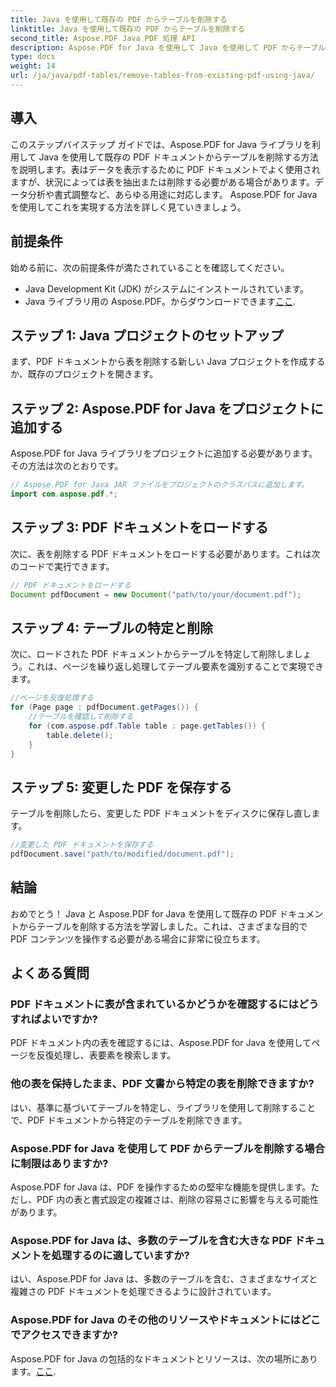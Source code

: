 ```yaml
---
title: Java を使用して既存の PDF からテーブルを削除する
linktitle: Java を使用して既存の PDF からテーブルを削除する
second_title: Aspose.PDF Java PDF 処理 API
description: Aspose.PDF for Java を使用して Java を使用して PDF からテーブルを簡単に削除する方法を学びます。効率的にテーブルを削除するためのステップバイステップのガイド。
type: docs
weight: 14
url: /ja/java/pdf-tables/remove-tables-from-existing-pdf-using-java/
---
```


## 導入

このステップバイステップ ガイドでは、Aspose.PDF for Java ライブラリを利用して Java を使用して既存の PDF ドキュメントからテーブルを削除する方法を説明します。表はデータを表示するために PDF ドキュメントでよく使用されますが、状況によっては表を抽出または削除する必要がある場合があります。データ分析や書式調整など、あらゆる用途に対応します。 Aspose.PDF for Java を使用してこれを実現する方法を詳しく見ていきましょう。

## 前提条件

始める前に、次の前提条件が満たされていることを確認してください。

- Java Development Kit (JDK) がシステムにインストールされています。
-  Java ライブラリ用の Aspose.PDF。からダウンロードできます[ここ](https://releases.aspose.com/pdf/java/).

## ステップ 1: Java プロジェクトのセットアップ

まず、PDF ドキュメントから表を削除する新しい Java プロジェクトを作成するか、既存のプロジェクトを開きます。

## ステップ 2: Aspose.PDF for Java をプロジェクトに追加する

Aspose.PDF for Java ライブラリをプロジェクトに追加する必要があります。その方法は次のとおりです。

```java
// Aspose.PDF for Java JAR ファイルをプロジェクトのクラスパスに追加します。
import com.aspose.pdf.*;
```

## ステップ 3: PDF ドキュメントをロードする

次に、表を削除する PDF ドキュメントをロードする必要があります。これは次のコードで実行できます。

```java
// PDF ドキュメントをロードする
Document pdfDocument = new Document("path/to/your/document.pdf");
```

## ステップ 4: テーブルの特定と削除

次に、ロードされた PDF ドキュメントからテーブルを特定して削除しましょう。これは、ページを繰り返し処理してテーブル要素を識別することで実現できます。

```java
//ページを反復処理する
for (Page page : pdfDocument.getPages()) {
    //テーブルを確認して削除する
    for (com.aspose.pdf.Table table : page.getTables()) {
        table.delete();
    }
}
```

## ステップ 5: 変更した PDF を保存する

テーブルを削除したら、変更した PDF ドキュメントをディスクに保存し直します。

```java
//変更した PDF ドキュメントを保存する
pdfDocument.save("path/to/modified/document.pdf");
```

## 結論

おめでとう！ Java と Aspose.PDF for Java を使用して既存の PDF ドキュメントからテーブルを削除する方法を学習しました。これは、さまざまな目的で PDF コンテンツを操作する必要がある場合に非常に役立ちます。

## よくある質問

### PDF ドキュメントに表が含まれているかどうかを確認するにはどうすればよいですか?

PDF ドキュメント内の表を確認するには、Aspose.PDF for Java を使用してページを反復処理し、表要素を検索します。

### 他の表を保持したまま、PDF 文書から特定の表を削除できますか?

はい、基準に基づいてテーブルを特定し、ライブラリを使用して削除することで、PDF ドキュメントから特定のテーブルを削除できます。

### Aspose.PDF for Java を使用して PDF からテーブルを削除する場合に制限はありますか?

Aspose.PDF for Java は、PDF を操作するための堅牢な機能を提供します。ただし、PDF 内の表と書式設定の複雑さは、削除の容易さに影響を与える可能性があります。

### Aspose.PDF for Java は、多数のテーブルを含む大きな PDF ドキュメントを処理するのに適していますか?

はい、Aspose.PDF for Java は、多数のテーブルを含む、さまざまなサイズと複雑さの PDF ドキュメントを処理できるように設計されています。

### Aspose.PDF for Java のその他のリソースやドキュメントにはどこでアクセスできますか?

 Aspose.PDF for Java の包括的なドキュメントとリソースは、次の場所にあります。[ここ](https://reference.aspose.com/pdf/java/).